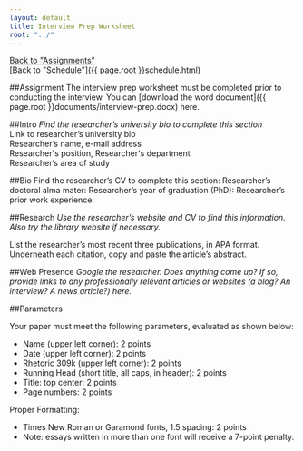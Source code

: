 ```yaml
---
layout: default
title: Interview Prep Worksheet
root: "../"
---
```

[Back to "Assignments"](index.html)  
[Back to "Schedule"]({{ page.root }}schedule.html)   

##Assignment
The interview prep worksheet must be completed prior to conducting the interview. You can [download the word document]({{ page.root }}documents/interview-prep.docx) here.
 
##Intro
*Find the researcher’s university bio to complete this section*  
Link to researcher’s university bio  
Researcher’s name, e-mail address   
Researcher's position, Researcher's department  
Researcher’s area of study  

##Bio
Find the researcher’s CV to complete this section:
Researcher’s doctoral alma mater:
Researcher’s year of graduation (PhD):
Researcher’s prior work experience:

##Research
*Use the researcher’s website and CV to find this information. Also try the library website if necessary.*  

List the researcher’s most recent three publications, in APA format. Underneath each citation, copy and paste the article’s abstract.



##Web Presence
*Google the researcher. Does anything come up? If so, provide links to any professionally relevant articles or websites (a blog? An interview? A news article?) here.*

##Parameters

Your paper must meet the following parameters, evaluated as shown below:
* Name (upper left corner): 2 points
* Date (upper left corner): 2 points
* Rhetoric 309k (upper left corner): 2 points
* Running Head (short title, all caps, in header): 2 points
* Title: top center: 2 points
* Page numbers: 2 points  

Proper Formatting:
* Times New Roman or Garamond fonts, 1.5 spacing: 2 points
* Note: essays written in more than one font will receive a 7-point penalty. 

